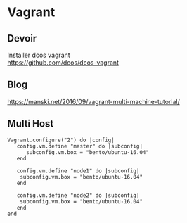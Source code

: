 # Vagrant

## Devoir

Installer dcos vagrant  
https://github.com/dcos/dcos-vagrant

## Blog
https://manski.net/2016/09/vagrant-multi-machine-tutorial/

## Multi Host

```
Vagrant.configure("2") do |config|
   config.vm.define "master" do |subconfig|
      subconfig.vm.box = "bento/ubuntu-16.04"
   end

   config.vm.define "node1" do |subconfig|
	subconfig.vm.box = "bento/ubuntu-16.04"
   end

   config.vm.define "node2" do |subconfig|
	subconfig.vm.box = "bento/ubuntu-16.04"
   end
end

```
